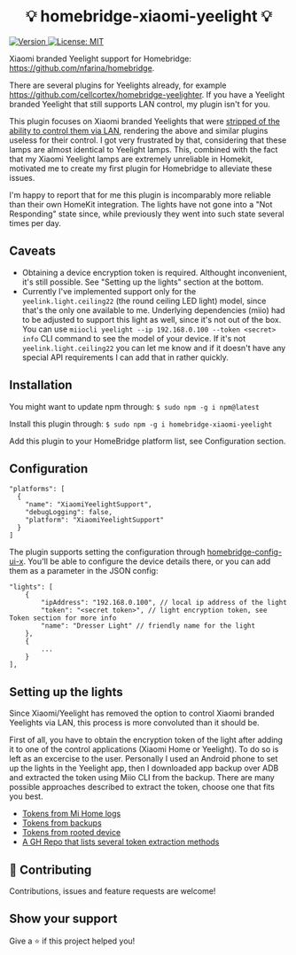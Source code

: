 <h1 align="center">💡 homebridge-xiaomi-yeelight 💡</h1>
<p>
  <a href="https://www.npmjs.com/package/homebridge-xiaomi-yeelight" target="_blank">
    <img alt="Version" src="https://img.shields.io/npm/v/homebridge-xiaomi-yeelight.svg">
  </a>
  <a href="#" target="_blank">
    <img alt="License: MIT" src="https://img.shields.io/badge/License-MIT-yellow.svg" />
  </a>
</p>

Xiaomi branded Yeelight support for Homebridge: https://github.com/nfarina/homebridge.

There are several plugins for Yeelights already, for example https://github.com/cellcortex/homebridge-yeelighter. If you have a Yeelight branded Yeelight that still supports LAN control, my plugin isn't for you.

This plugin focuses on Xiaomi branded Yeelights that were [stripped of the ability to control them via LAN](https://github.com/home-assistant/core/issues/46997#issuecomment-809927764), rendering the above and similar plugins useless for their control.
I got very frustrated by that, considering that these lamps are almost identical to Yeelight lamps. This, combined with the fact that my Xiaomi Yeelight lamps are extremely unreliable in Homekit, motivated me to create my first plugin for Homebridge to alleviate these issues.

I'm happy to report that for me this plugin is incomparably more reliable than their own HomeKit integration. The lights have not gone into a "Not Responding" state since, while previously they went into such state several times per day. 


## Caveats
- Obtaining a device encryption token is required. Althought inconvenient, it's still possible. See "Setting up the lights" section at the bottom.
- Currently I've implemented support only for the `yeelink.light.ceiling22` (the round ceiling LED light) model, since that's the only one available to me. Underlying dependencies (miio) had to be adjusted to support this light as well, since it's not out of the box. You can use `miiocli yeelight --ip 192.168.0.100 --token <secret> info` CLI command to see the model of your device. If it's not `yeelink.light.ceiling22` you can let me know and if it doesn't have any special API requirements I can add that in rather quickly.
 
## Installation

You might want to update npm through: `$ sudo npm -g i npm@latest`

Install this plugin through: `$ sudo npm -g i homebridge-xiaomi-yeelight`

Add this plugin to your HomeBridge platform list, see Configuration section.


## Configuration


```
"platforms": [
  {
    "name": "XiaomiYeelightSupport",
    "debugLogging": false,
    "platform": "XiaomiYeelightSupport"
  }
]
```

The plugin supports setting the configuration through [homebridge-config-ui-x](https://github.com/oznu/homebridge-config-ui-x).
You'll be able to configure the device details there, or you can add them as a parameter in the JSON config:

```
"lights": [
    {
        "ipAddress": "192.168.0.100", // local ip address of the light
        "token": "<secret token>", // light encryption token, see Token section for more info
        "name": "Dresser Light" // friendly name for the light
    },
    {
        ...
    }
],
```

## Setting up the lights

Since Xiaomi/Yeelight has removed the option to control Xiaomi branded Yeelights via LAN, this process is more convoluted than it should be.

First of all, you have to obtain the encryption token of the light after adding it to one of the control applications (Xiaomi Home or Yeelight). 
To do so is left as an excercise to the user. Personally I used an Android phone to set up the lights in the Yeelight app, then I downloaded app backup over ADB and extracted the token using Miio CLI from the backup. There are many possible approaches described to extract the token, choose one that fits you best. 

- [Tokens from Mi Home logs](https://python-miio.readthedocs.io/en/latest/discovery.html#tokens-from-mi-home-logs)
- [Tokens from backups](https://python-miio.readthedocs.io/en/latest/discovery.html#tokens-from-backups)
- [Tokens from rooted device](https://python-miio.readthedocs.io/en/latest/discovery.html#tokens-from-rooted-device)
- [A GH Repo that lists several token extraction methods](https://github.com/Maxmudjon/com.xiaomi-miio/blob/master/docs/obtain_token.md)


## 🤝 Contributing

Contributions, issues and feature requests are welcome!<br />

## Show your support

Give a ⭐️ if this project helped you!